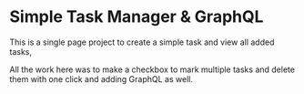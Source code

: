 # Simple Task Manager & GraphQL

This is a single page project to create a simple task and view all added tasks,

All the work here was to make a checkbox to mark multiple tasks and delete them with one click and adding GraphQL as well.



